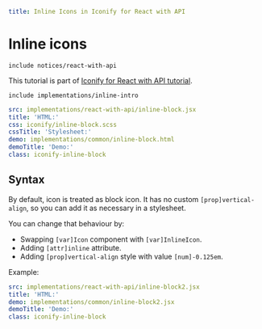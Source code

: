 ```yaml
title: Inline Icons in Iconify for React with API
```

# Inline icons

`include notices/react-with-api`

This tutorial is part of [Iconify for React with API tutorial](./index.md).

`include implementations/inline-intro`

```yaml
src: implementations/react-with-api/inline-block.jsx
title: 'HTML:'
css: iconify/inline-block.scss
cssTitle: 'Stylesheet:'
demo: implementations/common/inline-block.html
demoTitle: 'Demo:'
class: iconify-inline-block
```

## Syntax

By default, icon is treated as block icon. It has no custom `[prop]vertical-align`, so you can add it as necessary in a stylesheet.

You can change that behaviour by:

- Swapping `[var]Icon` component with `[var]InlineIcon`.
- Adding `[attr]inline` attribute.
- Adding `[prop]vertical-align` style with value `[num]-0.125em`.

Example:

```yaml
src: implementations/react-with-api/inline-block2.jsx
title: 'HTML:'
demo: implementations/common/inline-block2.jsx
demoTitle: 'Demo:'
class: iconify-inline-block
```
